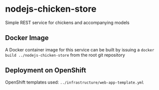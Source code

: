 # nodejs-chicken-store


Simple REST service for chickens and accompanying models

## Docker Image


A Docker container image for this service can be built by issuing a
`docker build ../nodejs-chicken-store` from the root git repository

## Deployment on OpenShift

OpenShift templates used:
  `../infrastructure/web-app-template.yml`
